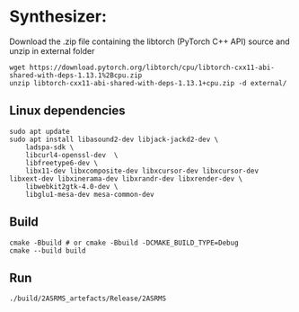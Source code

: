 # Synthesizer:

Download the .zip file containing the libtorch (PyTorch C++ API) source and unzip in external folder

```console
wget https://download.pytorch.org/libtorch/cpu/libtorch-cxx11-abi-shared-with-deps-1.13.1%2Bcpu.zip
unzip libtorch-cxx11-abi-shared-with-deps-1.13.1+cpu.zip -d external/ 
```

## Linux dependencies

```
sudo apt update
sudo apt install libasound2-dev libjack-jackd2-dev \
    ladspa-sdk \
    libcurl4-openssl-dev  \
    libfreetype6-dev \
    libx11-dev libxcomposite-dev libxcursor-dev libxcursor-dev libxext-dev libxinerama-dev libxrandr-dev libxrender-dev \
    libwebkit2gtk-4.0-dev \
    libglu1-mesa-dev mesa-common-dev
```

## Build 
```console
cmake -Bbuild # or cmake -Bbuild -DCMAKE_BUILD_TYPE=Debug
cmake --build build
```

## Run
```console
./build/2ASRMS_artefacts/Release/2ASRMS
```
